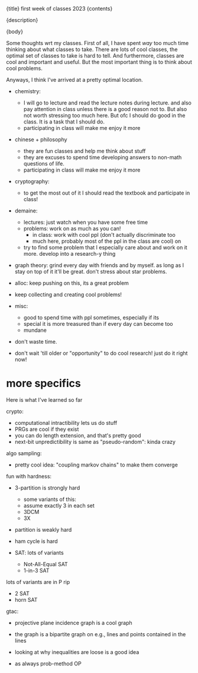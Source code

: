 {title}
first week of classes 2023 
{contents}

{description}

{body}

Some thoughts wrt my classes. First of all, I have spent *way*
too much time thinking about what classes to take. 
There are lots of cool classes, the optimal set of classes to
take is hard to tell. 
And furthermore, classes are cool and important and useful. But
the most important thing is to think about cool problems. 

Anyways, I think I've arrived at a pretty optimal location. 

- chemistry: 
  - I will go to lecture and read the lecture notes during
      lecture. and also pay attention in class unless there is a
      good reason not to. But also not worth stressing too much
      here. But ofc I should do good in the class. It is a task
      that I should do.
  - participating in class will make me enjoy it more

- chinese + philosophy
  - they are fun classes and help me think about stuff
  - they are excuses to spend time developing answers to non-math
      questions of life.
  - participating in class will make me enjoy it more

- cryptography:
  - to get the most out of it I should read the textbook and
      participate in class!

- demaine:
  - lectures: just watch when you have some free time
  - problems: work on as much as you can!
    - in class: work with cool ppl (don't actually discriminate too
    - much here, probably most of the ppl in the class are cool) on
  - try to find some problem that I especially care about and
      work on it more. develop into a research-y thing

- graph theory: grind every day with friends and by myself. as
    long as I stay on top of it it'll be great. don't stress
    about star problems.

- alloc: keep pushing on this, its a great problem

- keep collecting and creating cool problems!


- misc: 
  - good to spend time with ppl sometimes, especially if its
  - special it  is more treasured than if every day can become too
  - mundane

- don't waste time. 
- don't wait 'till  older or "opportunity" to do cool research!
    just do it right now!


# more specifics

Here is what I've learned so far

crypto:

- computational intractibility lets us do stuff
- PRGs are cool if they exist
- you can do length extension, and that's pretty good
- next-bit unpredictibility is same as "pseudo-random": kinda
    crazy

algo sampling: 
- pretty cool idea: "coupling markov chains" to make them
    converge

fun with hardness:
- 3-partition is strongly hard
  - some variants of this:
  - assume exactly 3 in each set
  - 3DCM
  - 3X
- partition is weakly hard

- ham cycle is hard

- SAT: lots of variants
  - Not-All-Equal SAT
  - 1-in-3 SAT

lots of variants are in P rip
- 2 SAT
- horn SAT

gtac:
- projective plane incidence graph is a cool graph
- the graph is a bipartite graph on e.g., lines and points
    contained in the lines

- looking at why inequalities are loose is a good idea
- as always prob-method OP


